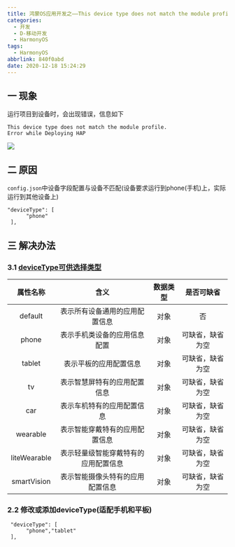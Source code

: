```yaml
---
title: 鸿蒙OS应用开发之——This device type does not match the module profile
categories:
  - 开发
  - D-移动开发
  - HarmonyOS
tags:
  - HarmonyOS
abbrlink: 840f0abd
date: 2020-12-18 15:24:29
---
```

## 一 现象

运行项目到设备时，会出现错误，信息如下

```
This device type does not match the module profile.
Error while Deploying HAP
```
<!--more-->
![][1]

## 二 原因

`config.json`中设备字段配置与设备不匹配(设备要求运行到phone(手机)上，实际运行到其他设备上)

```
"deviceType": [
      "phone"
 ],
```

## 三 解决办法

### 3.1 [deviceType可供选择类型][21]

| **属性名称** |               **含义**               | **数据类型** |  **是否可缺省**  |
| :----------: | :----------------------------------: | :----------: | :--------------: |
|   default    |    表示所有设备通用的应用配置信息    |     对象     |        否        |
|    phone     |     表示手机类设备的应用信息配置     |     对象     | 可缺省，缺省为空 |
|    tablet    |        表示平板的应用配置信息        |     对象     | 可缺省，缺省为空 |
|      tv      |     表示智慧屏特有的应用配置信息     |     对象     | 可缺省，缺省为空 |
|     car      |      表示车机特有的应用配置信息      |     对象     | 可缺省，缺省为空 |
|   wearable   |    表示智能穿戴特有的应用配置信息    |     对象     | 可缺省，缺省为空 |
| liteWearable | 表示轻量级智能穿戴特有的应用配置信息 |     对象     | 可缺省，缺省为空 |
| smartVision  |   表示智能摄像头特有的应用配置信息   |     对象     | 可缺省，缺省为空 |

### 2.2 修改或添加deviceType(适配手机和平板)

```
 "deviceType": [
      "phone","tablet"
 ],
```



[1]:https://jsd.onmicrosoft.cn/gh/PGzxc/CDN/blog-hmos/hmos-deploying-hap-not-match.png

[21]:https://developer.harmonyos.com/cn/docs/documentation/doc-guides/basic-config-file-elements-0000000000034463#ZH-CN_TOPIC_0000001050708780__table29242051154512